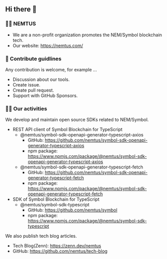 ## Hi there 👋

### 🙋‍♀️ NEMTUS

- We are a non-profit organization promotes the NEM/Symbol blockchain tech.
- Our website: https://nemtus.com/

### 🌈 Contribute guidlines

Any contribution is welcome, for example ...

- Discussion about our tools.
- Create issue.
- Create pull request.
- Support with GitHub Sponsors.

### 👩‍💻 Our activities

We develop and maintain open source SDKs related to NEM/Symbol.

- REST API client of Symbol Blockchain for TypeScript
  - @nemtus/symbol-sdk-openapi-generator-typescript-axios
    - GitHub: https://github.com/nemtus/symbol-sdk-openapi-generator-typescript-axios
    - npm package: https://www.npmjs.com/package/@nemtus/symbol-sdk-openapi-generator-typescript-axios
  - @nemtus/symbol-sdk-openapi-generator-typescript-fetch
    - GitHub: https://github.com/nemtus/symbol-sdk-openapi-generator-typescript-fetch
    - npm package: https://www.npmjs.com/package/@nemtus/symbol-sdk-openapi-generator-typescript-fetch
- SDK of Symbol Blockchain for TypeScript
  - @nemtus/symbol-sdk-typescript
    - GitHub: https://github.com/nemtus/symbol
    - npm package: https://www.npmjs.com/package/@nemtus/symbol-sdk-typescript

We also publish tech blog articles.

- Tech Blog(Zenn): https://zenn.dev/nemtus
- GitHub: https://github.com/nemtus/tech-blog
